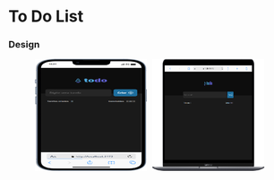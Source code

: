 # To Do List

### Design
<div style="display: flex; justify-content: center;">
  <img src="mobile.png" width="200" height="200" style="margin-right: 10px;">
  <img src="desktop.png" width="200"  height="200">
</div>